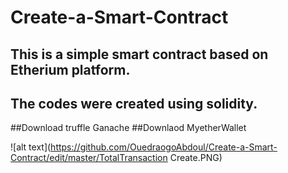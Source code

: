 # Create-a-Smart-Contract
## This is a simple smart contract based on Etherium platform.
## The codes were created using solidity.
##Download truffle Ganache
##Downlaod MyetherWallet

![alt text](https://github.com/OuedraogoAbdoul/Create-a-Smart-Contract/edit/master/TotalTransaction Create.PNG)

